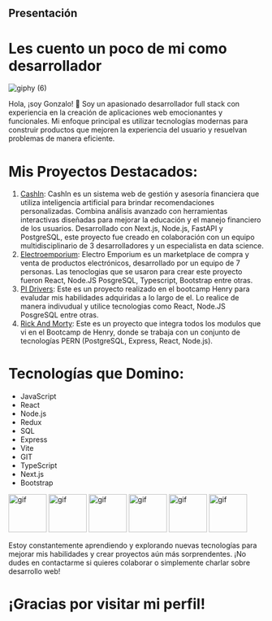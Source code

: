 ## Presentación

# Les cuento un poco de mi como desarrollador 

![giphy (6)](https://github.com/Gonzadeveloper/Gonzadeveloper/assets/95725500/2b3f6a0e-c6ef-4f27-8069-c96fb9e66a16)

Hola, ¡soy Gonzalo! 👋
Soy un apasionado desarrollador full stack con experiencia en la creación de aplicaciones web emocionantes y funcionales. Mi enfoque principal es utilizar tecnologías modernas para construir productos que mejoren la experiencia del usuario y resuelvan problemas de manera eficiente.

# Mis Proyectos Destacados:

1. [CashIn](https://github.com/Gonzadeveloper/CashIn): CashIn es un sistema web de gestión y asesoría financiera que utiliza inteligencia artificial para brindar recomendaciones personalizadas. Combina análisis avanzado con herramientas interactivas diseñadas para mejorar la educación y el manejo financiero de los usuarios.
Desarrollado con Next.js, Node.js, FastAPI y PostgreSQL, este proyecto fue creado en colaboración con un equipo multidisciplinario de 3 desarrolladores y un especialista en data science.
2. [Electroemporium](https://github.com/Gonzadeveloper/PF): Electro Emporium es un marketplace de compra y venta de productos electrónicos, desarrollado por un equipo de 7 personas. Las tenoclogias que se usaron para crear este proyecto fueron  React, Node.JS PosgreSQL, Typescript, Bootstrap entre otras.
3. [PI Drivers](https://github.com/Gonzadeveloper/PI-drivers): Este es un proyecto realizado en el bootcamp Henry para evaludar mis habilidades adquiridas a lo largo de el. Lo realice de manera indivudual y utilice tecnologias como React, Node.JS PosgreSQL entre otras.
4. [Rick And Morty](https://github.com/Gonzadeveloper/Proyecto-integrador-rick-and-Morty-): Este es un proyecto que integra todos los modulos que vi en el Bootcamp de Henry, donde se trabaja con un conjunto de tecnologías PERN (PostgreSQL, Express, React, Node.js).


# Tecnologías que Domino:

- JavaScript
- React
- Node.js
- Redux
- SQL
- Express
- Vite
- GIT
- TypeScript
- Next.js
- Bootstrap

<img src="https://github.com/Gonzadeveloper/Gonzadeveloper/assets/95725500/54966330-c777-4ac3-878f-2994b23f05da" alt="gif" width="75">
<img src="https://github.com/Gonzadeveloper/Gonzadeveloper/assets/95725500/6660d49b-372a-4791-a103-d89a2ef5d726" alt="gif" width="75">
<img src="https://github.com/Gonzadeveloper/Gonzadeveloper/assets/95725500/064cead6-9925-4e69-9469-e93b3aadd44e" alt="gif" width="75">
<img src="https://github.com/Gonzadeveloper/Gonzadeveloper/assets/95725500/cefed778-6dce-4f3b-a333-458707af62a3" alt="gif" width="75">
<img src="https://github.com/Gonzadeveloper/Gonzadeveloper/assets/95725500/46daf208-59db-4186-8df1-878f1baa1293" alt="gif" width="75">
<img src="https://github.com/Gonzadeveloper/Gonzadeveloper/assets/95725500/85400e53-0248-41d1-9469-6de8509003eb" alt="gif" width="75">





Estoy constantemente aprendiendo y explorando nuevas tecnologías para mejorar mis habilidades y crear proyectos aún más sorprendentes. ¡No dudes en contactarme si quieres colaborar o simplemente charlar sobre desarrollo web!

# ¡Gracias por visitar mi perfil!
